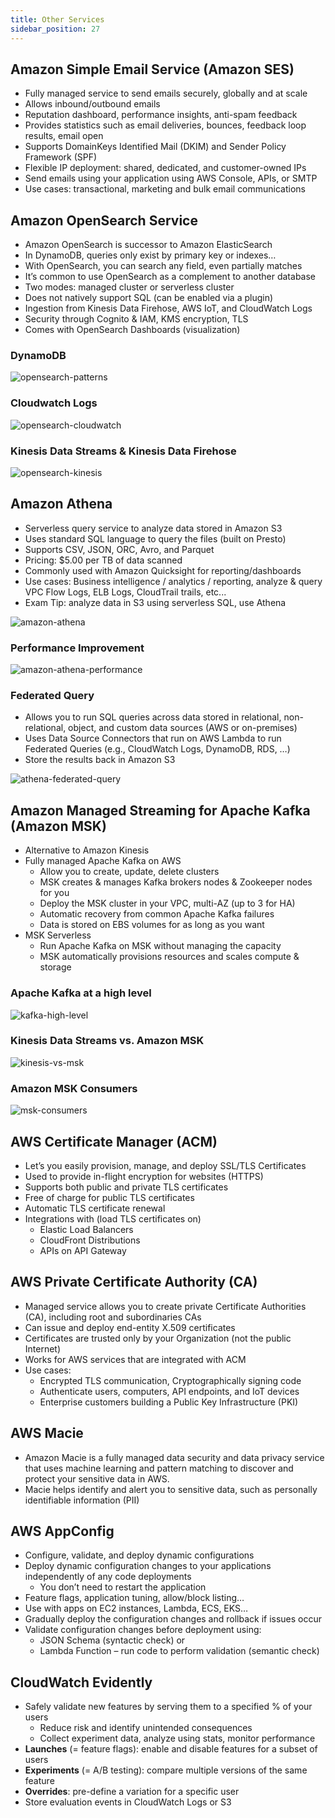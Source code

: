 ```yaml
---
title: Other Services
sidebar_position: 27
---
```


## Amazon Simple Email Service (Amazon SES)

- Fully managed service to send emails securely, globally and at scale
- Allows inbound/outbound emails
- Reputation dashboard, performance insights, anti-spam feedback
- Provides statistics such as email deliveries, bounces, feedback loop results, email open
- Supports DomainKeys Identified Mail (DKIM) and Sender Policy Framework (SPF)
- Flexible IP deployment: shared, dedicated, and customer-owned IPs
- Send emails using your application using AWS Console, APIs, or SMTP
- Use cases: transactional, marketing and bulk email communications

## Amazon OpenSearch Service

- Amazon OpenSearch is successor to Amazon ElasticSearch
- In DynamoDB, queries only exist by primary key or indexes…
- With OpenSearch, you can search any field, even partially matches
- It’s common to use OpenSearch as a complement to another database
- Two modes: managed cluster or serverless cluster
- Does not natively support SQL (can be enabled via a plugin)
- Ingestion from Kinesis Data Firehose, AWS IoT, and CloudWatch Logs
- Security through Cognito & IAM, KMS encryption, TLS
- Comes with OpenSearch Dashboards (visualization)

### DynamoDB

![opensearch-patterns](/img/docs/cloud/aws/opensearch-patterns.png)

### Cloudwatch Logs

![opensearch-cloudwatch](/img/docs/cloud/aws/opensearch-cloudwatch.png)

### Kinesis Data Streams & Kinesis Data Firehose

![opensearch-kinesis](/img/docs/cloud/aws/opensearch-kinesis.png)

## Amazon Athena

- Serverless query service to analyze data stored in Amazon S3
- Uses standard SQL language to query the files (built on Presto)
- Supports CSV, JSON, ORC, Avro, and Parquet
- Pricing: $5.00 per TB of data scanned
- Commonly used with Amazon Quicksight for reporting/dashboards
- Use cases: Business intelligence / analytics / reporting, analyze & query VPC Flow Logs, ELB Logs, CloudTrail trails, etc...
- Exam Tip: analyze data in S3 using serverless SQL, use Athena

![amazon-athena](/img/docs/cloud/aws/amazon-athena.png)

### Performance Improvement

![amazon-athena-performance](/img/docs/cloud/aws/amazon-athena-performance.png)

### Federated Query

- Allows you to run SQL queries across data stored in relational, non-relational, object, and custom data sources (AWS or on-premises)
- Uses Data Source Connectors that run on AWS Lambda to run Federated Queries (e.g., CloudWatch Logs, DynamoDB, RDS, …)
- Store the results back in Amazon S3

![athena-federated-query](/img/docs/cloud/aws/athena-federated-query.png)

## Amazon Managed Streaming for Apache Kafka (Amazon MSK)

- Alternative to Amazon Kinesis
- Fully managed Apache Kafka on AWS
  - Allow you to create, update, delete clusters
  - MSK creates & manages Kafka brokers nodes & Zookeeper nodes for you
  - Deploy the MSK cluster in your VPC, multi-AZ (up to 3 for HA)
  - Automatic recovery from common Apache Kafka failures
  - Data is stored on EBS volumes for as long as you want
- MSK Serverless
  - Run Apache Kafka on MSK without managing the capacity
  - MSK automatically provisions resources and scales compute & storage

### Apache Kafka at a high level

![kafka-high-level](/img/docs/cloud/aws/kafka-high-level.png)

### Kinesis Data Streams vs. Amazon MSK

![kinesis-vs-msk](/img/docs/cloud/aws/kinesis-vs-msk.png)

### Amazon MSK Consumers

![msk-consumers](/img/docs/cloud/aws/msk-consumers.png)

## AWS Certificate Manager (ACM)

- Let’s you easily provision, manage, and deploy SSL/TLS Certificates
- Used to provide in-flight encryption for websites (HTTPS)
- Supports both public and private TLS certificates
- Free of charge for public TLS certificates
- Automatic TLS certificate renewal
- Integrations with (load TLS certificates on)
  - Elastic Load Balancers
  - CloudFront Distributions
  - APIs on API Gateway

## AWS Private Certificate Authority (CA)

- Managed service allows you to create private Certificate Authorities (CA), including root and subordinaries CAs
- Can issue and deploy end-entity X.509 certificates
- Certificates are trusted only by your Organization (not the public Internet)
- Works for AWS services that are integrated with ACM
- Use cases:
  - Encrypted TLS communication, Cryptographically signing code
  - Authenticate users, computers, API endpoints, and IoT devices
  - Enterprise customers building a Public Key Infrastructure (PKI)

## AWS Macie

- Amazon Macie is a fully managed data security and data privacy service that uses machine learning and pattern matching to discover and protect your sensitive data in AWS.
- Macie helps identify and alert you to sensitive data, such as personally identifiable information (PII)

## AWS AppConfig

- Configure, validate, and deploy dynamic configurations
- Deploy dynamic configuration changes to your applications independently of any code deployments
  - You don’t need to restart the application
- Feature flags, application tuning, allow/block listing…
- Use with apps on EC2 instances, Lambda, ECS, EKS…
- Gradually deploy the configuration changes and rollback if issues occur
- Validate configuration changes before deployment using:
  - JSON Schema (syntactic check) or
  - Lambda Function – run code to perform validation (semantic check)

## CloudWatch Evidently

- Safely validate new features by serving them to a specified % of your users
  - Reduce risk and identify unintended consequences
  - Collect experiment data, analyze using stats, monitor performance
- **Launches** (= feature flags): enable and disable
  features for a subset of users
- **Experiments** (= A/B testing): compare multiple versions of the same feature
- **Overrides**: pre-define a variation for a specific user
- Store evaluation events in CloudWatch Logs or S3
